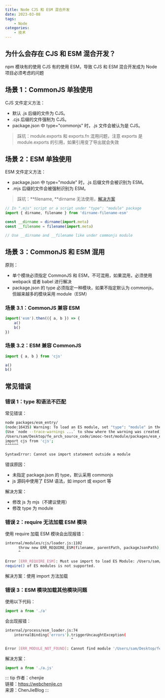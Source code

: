 ```yaml
---
title: Node CJS 和 ESM 混合开发
date: 2023-03-08
tags:
    - Node
categories:
    - 技术
---
```


## 为什么会存在 CJS 和 ESM 混合开发？

npm 模块有的使用 CJS 有的使用 ESM，导致 CJS 和 ESM 混合开发成为 Node 项目必须考虑的问题

## 场景 1：CommonJS 单独使用

CJS 文件定义方法：

-   默认 .js 后缀的文件为 CJS。
-   .cjs 后缀的文件强制为 CJS。
-   package.json 中 type="commonjs" 时，.js 文件会被认为是 CJS。

> 踩坑：module.exports 和 exports.fn 混用问题，注意 exports 是 module.exports 的引用，如果引用变了导出就会失效

## 场景 2：ESM 单独使用

ESM 文件定义方法：

-   package.json 中 type="module" 时，.js 后缀文件会被识别为 ESM。
-   .mjs 后缀的文件会被强制识别为 ESM。

> 踩坑：**filename, **dirname 无法使用，[解决方案](https://www.npmjs.com/package/dirname-filename-esm)

```js
// In ".mjs" script or a script under "type": "module" package
import { dirname, filename } from 'dirname-filename-esm'

const __dirname = dirname(import.meta)
const __filename = filename(import.meta)

// Use __dirname and __filename like under commonjs module
```

## 场景 3：CommonJS 和 ESM 混用

原则：

-   单个模块必须指定 CommonJS 和 ESM，不可混用，如果混用，必须使用 webpack 或者 babel 进行解决
-   package.json 的 type 必须指定一种模块，如果不指定默认为 commonjs，但越来越多的模块采用 module（ESM）

### 场景 3.1：CommonJS 兼容 ESM

```js
import('esm').then(({ a, b }) => {
    a()
    b()
})
```

### 场景 3.2：ESM 兼容 CommonJS

```js
import { a, b } from 'cjs'

a()
b()
```

## 常见错误

### 错误 1：type 和语法不匹配

常见错误：

```bash
node packages/esm_entry/
(node:16435) Warning: To load an ES module, set "type": "module" in the package.json or use the .mjs extension.
(Use `node --trace-warnings ...` to show where the warning was created)
/Users/sam/Desktop/fe_arch_source_code/imooc-test/module/packages/esm_entry/lib/index.js:1
import cjs from 'cjs';
^^^^^^

SyntaxError: Cannot use import statement outside a module
```

错误原因：

-   未指定 package.json 的 type，默认采用 commonjs
-   js 源码中使用了 ESM 语法，如 import 或 export 等

解决方案：

-   修改 js 为 mjs（不建议使用）
-   修改 type 为 module

### 错误 2：require 无法加载 ESM 模块

使用 require 加载 ESM 模块会出现报错：

```bash
internal/modules/cjs/loader.js:1102
      throw new ERR_REQUIRE_ESM(filename, parentPath, packageJsonPath);
      ^

Error [ERR_REQUIRE_ESM]: Must use import to load ES Module: /Users/sam/Desktop/fe_arch_source_code/imooc-test/module/packages/esm/lib/index.js
require() of ES modules is not supported.
```

解决方案：使用 import 方法加载

### 错误 3：ESM 模块加载其他模块问题

使用以下代码：

```js
import a from './a'
```

会出现报错：

```bash
internal/process/esm_loader.js:74
    internalBinding('errors').triggerUncaughtException(
                              ^

Error [ERR_MODULE_NOT_FOUND]: Cannot find module '/Users/sam/Desktop/fe_arch_source_code/imooc-test/module/packages/esm/lib/a' imported from /Users/sam/Desktop/fe_arch_source_code/imooc-test/module/packages/esm/lib/index.js
```

解决方案：

```js
import a from './a.js'
```

::: tip
作者：chenjie <br/>
链接：https://webchenjie.cn <br/>
来源：ChenJieBlog
:::
